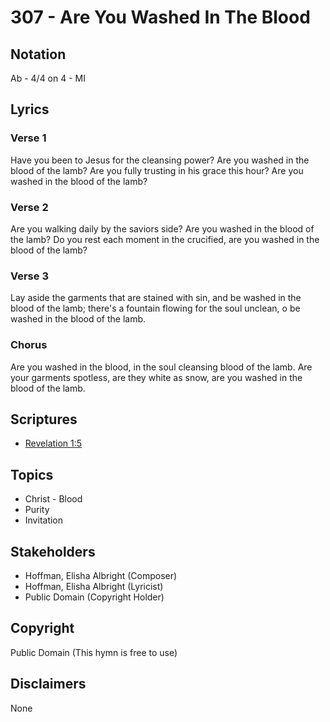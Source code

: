 # 307 - Are You Washed In The Blood

## Notation

Ab - 4/4 on 4 - MI

## Lyrics

### Verse 1

Have you been to Jesus for the cleansing power? Are you washed in the blood of the lamb? Are you fully trusting in his grace this hour? Are you washed in the blood of the lamb?

### Verse 2

Are you walking daily by the saviors side? Are you washed in the blood of the lamb? Do you rest each moment in the crucified, are you washed in the blood of the lamb?

### Verse 3

Lay aside the garments that are stained with sin, and be washed in the blood of the lamb; there's a fountain flowing for the soul unclean, o be washed in the blood of the lamb.

### Chorus

Are you washed in the blood, in the soul cleansing blood of the lamb. Are your garments spotless, are they white as snow, are you washed in the blood of the lamb.


## Scriptures

- [Revelation 1:5](https://www.biblegateway.com/passage/?search=Revelation%201%3A5)

## Topics

- Christ - Blood
- Purity
- Invitation

## Stakeholders

- Hoffman, Elisha Albright (Composer)
- Hoffman, Elisha Albright (Lyricist)
- Public Domain (Copyright Holder)

## Copyright

Public Domain
(This hymn is free to use)

## Disclaimers

None

